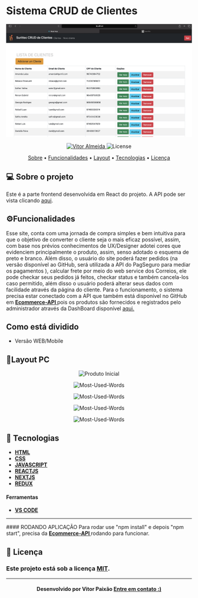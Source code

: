 

<p align="center">
  <h1> Sistema CRUD de Clientes  </h1>
   <img src="https://github.com/vitorpaixaoa/React-CRUD-frontend/blob/master/public/project-imgs/Lista-de-Clientes.png" alt="Clientes" />
</p>

<!-- Badges -->
<p align="center">
   <a href="https://www.linkedin.com/in/alan-vitor-paix%C3%A3o-almeida-44651117b/">
      <img alt="Vitor Almeida" src="https://img.shields.io/badge/-Vitor Paixão-blue?style=flat&logo=Linkedin&logoColor=bluee" />
   </a>
  <img alt="License" src="https://img.shields.io/badge/license-MIT-blue">
</p>

<!-- Indice-->
<p align="center">
 <a href="#-sobre-o-projeto">Sobre</a> •
 <a href="#-Funcionalidades">Funcionalidades</a> • 
 <a href="#-Layout">Layout</a> •  
 <a href="#-Tecnologias">Tecnologias</a> • 
 <a href="#-licença">Licença</a>
</p>

<!--Sobre o projeto-->
## 💻 Sobre o projeto

Este é a parte frontend desenvolvida em React do projeto. A API pode ser vista clicando <a href="https://github.com/vitorpaixaoa/springboot-backend">aqui</a>.
<!--Funcionalidades-->
## ⚙️Funcionalidades

   Esse site, conta com uma jornada de compra simples e bem intuitiva para que o objetivo de converter o cliente seja o mais eficaz possível, assim, com base nos prévios conhecimentos de UX/Designer adotei cores que evidenciem principalmente o produto, assim, senso adotado o esquema de preto e branco. Além disso, o usuário do site poderá fazer pedidos (na versão disponível ao GitHub, será utilizada a API do PagSeguro para mediar os pagamentos ), calcular frete por meio do web service dos Correios, ele pode checkar seus pedidos já feitos, checkar status e também cancela-los caso permitido, além disso o usuário poderá alterar seus dados com facilidade através da página do cliente. Para o funcionamento, o sistema precisa estar conectado com a API que também está disponível no GitHub em <a href="https://github.com/vitorpaixaoa/api_rest_ecommerce"> <strong> Ecommerce-API </strong> </a> pois os produtos são fornecidos e registrados pelo administrador  através da DashBoard disponível <a href="https://github.com/vitorpaixaoa/dashboard_ecommerce">aqui.</a>

<!--Funcionalidades-->
## Como está dividido
 - Versão WEB/Mobile

<!--layout-->
## 🎨Layout PC

<p align="center">
   <img src="https://github.com/vitorpaixaoa/siteEcommerce/blob/master/static/img-site/produto-pagina-inicial.png" alt="Produto Inicial" />
</p>
<p align="center">
   <img src="https://github.com/vitorpaixaoa/siteEcommerce/blob/master/static/img-site/produto.png" alt="Most-Used-Words" />
</p>
<p align="center">
   <img src="https://github.com/vitorpaixaoa/siteEcommerce/blob/master/static/img-site/carrinho.png" alt="Most-Used-Words" />
</p>
<p align="center">
   <img src="https://github.com/vitorpaixaoa/siteEcommerce/blob/master/static/img-site/checkout.png" alt="Most-Used-Words" />
</p>
<p align="center">
   <img src="https://github.com/vitorpaixaoa/siteEcommerce/blob/master/static/img-site/area-cliente.png" alt="Most-Used-Words" />
</p>

<!--layout-->
## 🚀  Tecnologias
- [**HTML** ]()
- [**CSS**]()
- [**JAVASCRIPT**]()
- [**REACTJS**]()
- [**NEXTJS**]()
- [**REDUX**]()



#### Ferramentas
- [**VS CODE**]()
<hr/>
#### RODANDO APLICAÇÃO
Para rodar use "npm install" e depois "npm start", precisa da <a href="https://github.com/vitorpaixaoa/api_rest_ecommerce"> <strong> Ecommerce-API </strong> </a> rodando para funcionar.

<!--License session-->
## 📝 Licença
### Este projeto está sob a licença [MIT](./LICENSE).
---

<h4 align=center>Desenvolvido por Vitor Paixão <a href="https://www.linkedin.com/in/alan-vitor-paix%C3%A3o-almeida-44651117b/"> <strong>Entre em contato</strong> :)</a></a></h4>

